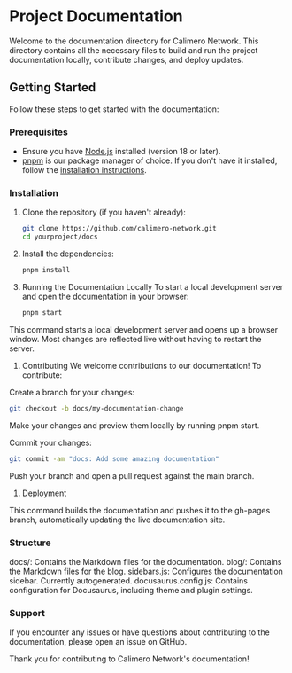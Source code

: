 # Project Documentation

Welcome to the documentation directory for Calimero Network. This directory
contains all the necessary files to build and run the project documentation
locally, contribute changes, and deploy updates.

## Getting Started

Follow these steps to get started with the documentation:

### Prerequisites

- Ensure you have [Node.js](https://nodejs.org/) installed (version 18 or
  later).
- [pnpm](https://pnpm.io/) is our package manager of choice. If you don't have
  it installed, follow the
  [installation instructions](https://pnpm.io/installation).

### Installation

1.  Clone the repository (if you haven't already):

    ```bash
    git clone https://github.com/calimero-network.git
    cd yourproject/docs
    ```

2.  Install the dependencies:

    ```bash
    pnpm install
    ```

3.  Running the Documentation Locally To start a local development server and
    open the documentation in your browser:

    ```bash
    pnpm start
    ```

This command starts a local development server and opens up a browser window.
Most changes are reflected live without having to restart the server.

1. Contributing We welcome contributions to our documentation! To contribute:

Create a branch for your changes:

```bash
git checkout -b docs/my-documentation-change
```

Make your changes and preview them locally by running pnpm start.

Commit your changes:

```bash
git commit -am "docs: Add some amazing documentation"
```

Push your branch and open a pull request against the main branch.

1. Deployment

This command builds the documentation and pushes it to the gh-pages branch,
automatically updating the live documentation site.

### Structure

docs/: Contains the Markdown files for the documentation. blog/: Contains the
Markdown files for the blog. sidebars.js: Configures the documentation sidebar.
Currently autogenerated. docusaurus.config.js: Contains configuration for
Docusaurus, including theme and plugin settings.

### Support

If you encounter any issues or have questions about contributing to the
documentation, please open an issue on GitHub.

Thank you for contributing to Calimero Network's documentation!

